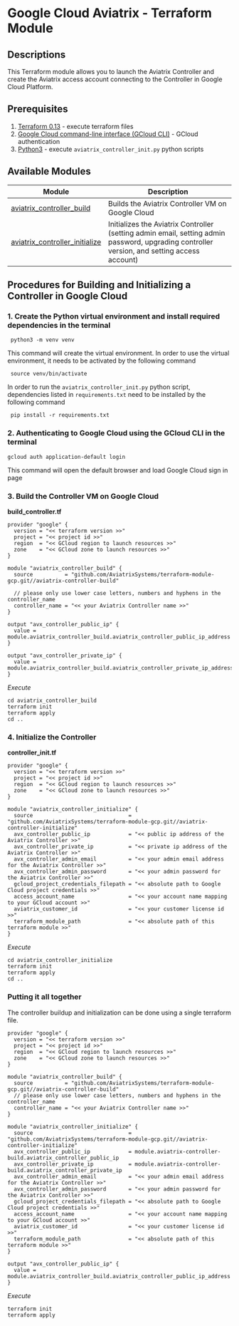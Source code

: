 # Google Cloud Aviatrix - Terraform Module

## Descriptions
This Terraform module allows you to launch the Aviatrix Controller and create the Aviatrix access account connecting to the Controller in Google Cloud Platform.

## Prerequisites
1. [Terraform 0.13](https://www.terraform.io/downloads.html) - execute terraform files
2. [Google Cloud command-line interface (GCloud CLI)](https://cloud.google.com/sdk/docs/install) - GCloud authentication
3. [Python3](https://www.python.org/downloads/) - execute `aviatrix_controller_init.py` python scripts

## Available Modules
 Module  | Description |
| ------- | ----------- |
|[aviatrix_controller_build](./aviatrix_controller_build) |Builds the Aviatrix Controller VM on Google Cloud |
|[aviatrix_controller_initialize](./aviatrix_controller_initialize) | Initializes the Aviatrix Controller (setting admin email, setting admin password, upgrading controller version, and setting access account) |


## Procedures for Building and Initializing a Controller in Google Cloud
### 1. Create the Python virtual environment and install required dependencies in the terminal
``` shell
 python3 -m venv venv
```
This command will create the virtual environment. In order to use the virtual environment, it needs to be activated by the following command
``` shell
 source venv/bin/activate
```
In order to run the `aviatrix_controller_init.py` python script, dependencies listed in `requirements.txt` need to be installed by the following command
``` shell
 pip install -r requirements.txt
```

### 2. Authenticating to Google Cloud using the GCloud CLI in the terminal
``` shell
gcloud auth application-default login
```
This command will open the default browser and load Google Cloud sign in page

### 3. Build the Controller VM on Google Cloud

**build_controller.tf**
```
provider "google" {
  version = "<< terraform version >>"
  project = "<< project id >>"
  region  = "<< GCloud region to launch resources >>"
  zone    = "<< GCloud zone to launch resources >>"
}

module "aviatrix_controller_build" {
  source          = "github.com/AviatrixSystems/terraform-module-gcp.git//aviatrix-controller-build"
  
  // please only use lower case letters, numbers and hyphens in the controller_name
  controller_name = "<< your Aviatrix Controller name >>"
}

output "avx_controller_public_ip" {
  value = module.aviatrix_controller_build.aviatrix_controller_public_ip_address
}

output "avx_controller_private_ip" {
  value = module.aviatrix_controller_build.aviatrix_controller_private_ip_address
}
```
*Execute*
```shell
cd aviatrix_controller_build
terraform init
terraform apply
cd ..
```
### 4. Initialize the Controller

**controller_init.tf**
```
provider "google" {
  version = "<< terraform version >>"
  project = "<< project id >>"
  region  = "<< GCloud region to launch resources >>"
  zone    = "<< GCloud zone to launch resources >>"
}

module "aviatrix_controller_initialize" {
  source                              = "github.com/AviatrixSystems/terraform-module-gcp.git//aviatrix-controller-initialize"
  avx_controller_public_ip            = "<< public ip address of the Aviatrix Controller >>"
  avx_controller_private_ip           = "<< private ip address of the Aviatrix Controller >>"
  avx_controller_admin_email          = "<< your admin email address for the Aviatrix Controller >>"
  avx_controller_admin_password       = "<< your admin password for the Aviatrix Controller >>"
  gcloud_project_credentials_filepath = "<< absolute path to Google Cloud project credentials >>"
  access_account_name                 = "<< your account name mapping to your GCloud account >>"
  aviatrix_customer_id                = "<< your customer license id >>"
  terraform_module_path               = "<< absolute path of this terraform module >>"
}
```
*Execute*
```shell
cd aviatrix_controller_initialize
terraform init
terraform apply
cd ..
```

### Putting it all together
The controller buildup and initialization can be done using a single terraform file.
```
provider "google" {
  version = "<< terraform version >>"
  project = "<< project id >>"
  region  = "<< GCloud region to launch resources >>"
  zone    = "<< GCloud zone to launch resources >>"
}

module "aviatrix_controller_build" {
  source          = "github.com/AviatrixSystems/terraform-module-gcp.git//aviatrix-controller-build"
  // please only use lower case letters, numbers and hyphens in the controller_name
  controller_name = "<< your Aviatrix Controller name >>"
}

module "aviatrix_controller_initialize" {
  source                              = "github.com/AviatrixSystems/terraform-module-gcp.git//aviatrix-controller-initialize"
  avx_controller_public_ip            = module.aviatrix-controller-build.aviatrix_controller_public_ip
  avx_controller_private_ip           = module.aviatrix-controller-build.aviatrix_controller_private_ip
  avx_controller_admin_email          = "<< your admin email address for the Aviatrix Controller >>"
  avx_controller_admin_password       = "<< your admin password for the Aviatrix Controller >>"
  gcloud_project_credentials_filepath = "<< absolute path to Google Cloud project credentials >>"
  access_account_name                 = "<< your account name mapping to your GCloud account >>"
  aviatrix_customer_id                = "<< your customer license id >>"
  terraform_module_path               = "<< absolute path of this terraform module >>"
}

output "avx_controller_public_ip" {
  value = module.aviatrix_controller_build.aviatrix_controller_public_ip_address
}
```
*Execute*
```shell
terraform init
terraform apply
```
